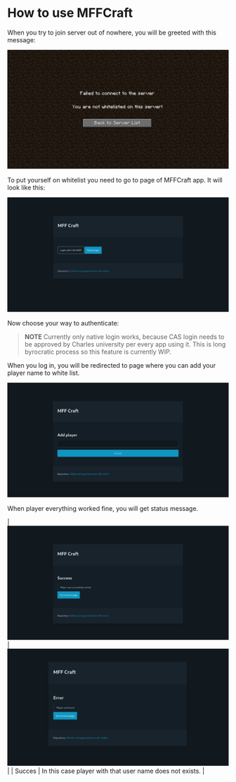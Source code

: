 # How to use MFFCraft

When you try to join server out of nowhere, you will be greeted with this message:

![not white listed](https://github.com/yagarea/minecraft-matfyz/blob/master/docs/not-white-listed.png?raw=true)

To put yourself on whitelist you need to go to page of MFFCraft app. It will look like this:

![MFFCraft homepage](https://github.com/yagarea/minecraft-matfyz/blob/master/docs/step1.png?raw=true)

Now choose your way to authenticate:

> **NOTE**
> Currently only native login works, because CAS login needs to be approved by Charles university per every app using it.
> This is long byrocratic process so this feature is currently WIP.

When you log in, you will be redirected to page where you can add your player name to white list.

![add player](https://github.com/yagarea/minecraft-matfyz/blob/master/docs/step2.png?raw=true)

When player everything worked fine, you will get status message. 

| ![success](https://github.com/yagarea/minecraft-matfyz/blob/master/docs/step2-2.png?raw=true) | ![success](https://github.com/yagarea/minecraft-matfyz/blob/master/docs/step2-3.png?raw=true) |
| Succes | In this case player with that user name does not exists. |



